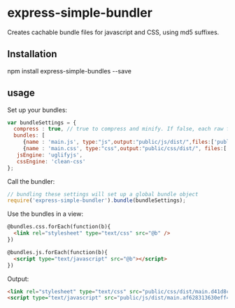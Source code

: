 # express-simple-bundler
Creates cachable bundle files for javascript and CSS, using md5 suffixes.

## Installation

  npm install express-simple-bundles --save

## usage

Set up your bundles:

```` javascript
var bundleSettings = {
  compress : true, // true to compress and minify. If false, each raw file will be included as its own bundle
  bundles: [
     {name : 'main.js', type:"js",output:"public/js/dist/",files:['public/js/functions.js']}, // output is the output folder for a minified version
     {name : 'main.css', type:"css",output:"public/css/dist/", files:['public/css/style.css']}],
   jsEngine: 'uglifyjs',
   cssEngine: 'clean-css'
};

````
Call the bundler:
```` javascript
// bundling these settings will set up a global bundle object
require('express-simple-bundler').bundle(bundleSettings);
````

Use the bundles in a view:
```` html
@bundles.css.forEach(function(b){
  <link rel="stylesheet" type="text/css" src="@b" />
})

@bundles.js.forEach(function(b){
  <script type="text/javascript" src="@b"></script>
})
````

Output:
```` html
<link rel="stylesheet" type="text/css" src="public/css/dist/main.d41d8cd98f00b204e9800998ecf8427e.css" />
<script type="text/javascript" src="public/js/dist/main.af628313630eff47f96c5ddcba59a2c3.js"></script>
````
